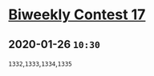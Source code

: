 # [Biweekly Contest 17](https://leetcode.com/contest/biweekly-contest-17/)

## 2020-01-26 `10:30`

`1332`,`1333`,`1334`,`1335`